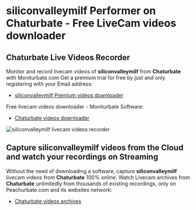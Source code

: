 # siliconvalleymilf Performer on Chaturbate - Free LiveCam videos downloader

## Chaturbate Live Videos Recorder

Monitor and record livecam videos of **siliconvalleymilf** from **Chaturbate** with Moniturbate.com
Get a premium trial for free by just and only registering with your Email address:
* [siliconvalleymilf Premium videos downloader](https://moniturbate.com/request-demo-licence-key.html)

Free livecam videos downloader - Moniturbate Software:
* [Chaturbate videos downloader](https://moniturbate.com/moniturbate-download-software.html)

![siliconvalleymilf livecam videos recorder](https://peachurnet.com/templates/moniturbate-software.png)


## Capture siliconvalleymilf videos from the Cloud and watch your recordings on Streaming

Without the need of downloading a software, capture **siliconvalleymilf** livecam videos from **Chaturbate** 100% online.
Watch Livecam archives from **Chaturbate** unlimitedly from thousands of existing recordings, only on Peachurbate.com and its websites network:
* [Chaturbate videos archives](https://peachurnet.com/)